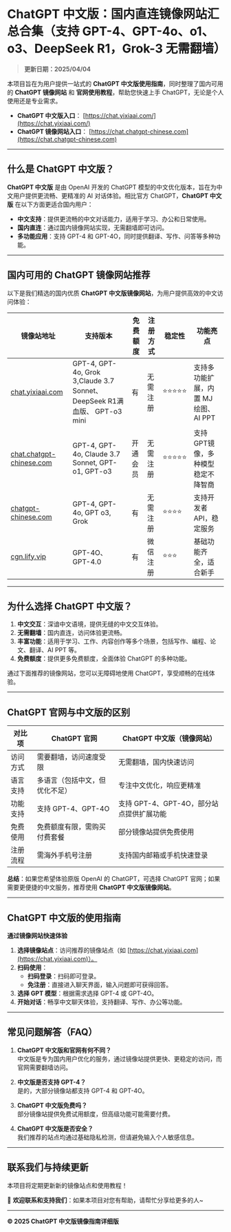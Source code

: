 # ChatGPT 中文版：国内直连镜像网站汇总合集（支持 GPT-4、GPT-4o、o1、o3、DeepSeek R1，Grok-3 无需翻墙）
> **更新日期：2025/04/04**

本项目旨在为用户提供一站式的 **ChatGPT 中文版使用指南**，同时整理了国内可用的 **ChatGPT 镜像网站** 和 **官网使用教程**，帮助您快速上手 ChatGPT，无论是个人使用还是专业需求。

- **ChatGPT 中文版入口**： [https://chat.yixiaai.com/](https://chat.yixiaai.com/)
- **ChatGPT 镜像网站入口**： [https://chat.chatgpt-chinese.com](https://chat.chatgpt-chinese.com)

  

---

## 什么是 ChatGPT 中文版？

**ChatGPT 中文版** 是由 OpenAI 开发的 ChatGPT 模型的中文优化版本，旨在为中文用户提供更流畅、更精准的 AI 对话体验。相比官方 ChatGPT，**ChatGPT 中文版** 在以下方面更适合国内用户：

- **中文支持**：提供更流畅的中文对话能力，适用于学习、办公和日常使用。
- **国内直连**：通过国内镜像网站实现，无需翻墙即可访问。
- **多功能应用**：支持 GPT-4 和 GPT-4O，同时提供翻译、写作、问答等多种功能。

---

## 国内可用的 ChatGPT 镜像网站推荐

以下是我们精选的国内优质 **ChatGPT 中文版镜像网站**，为用户提供高效的中文访问体验：

| 镜像站地址                          | 支持版本                     | 免费额度    | 注册方式    | 稳定性    | 功能亮点                          |
|-------------------------------------|------------------------------|-------------|-------------|-----------|-----------------------------------|
| [chat.yixiaai.com](https://chat.yixiaai.com) | GPT-4, GPT-4o, Grok 3,Claude 3.7 Sonnet、DeepSeek R1满血版、 GPT-o3 mini | 有          | 无需注册    | ⭐⭐⭐⭐⭐ | 支持多功能扩展，内置 MJ 绘图、AI PPT |
| [chat.chatgpt-chinese.com](https://chat.chatgpt-chinese.com/)   | GPT-4, GPT-4o, Claude 3.7 Sonnet, GPT-o1, GPT-o3 | 开通会员    | 无需注册    | ⭐⭐⭐⭐⭐ | 支持GPT镜像，多种模型稳定不降智商 |
| [chatgpt-chinese.com](https://chatgpt-chinese.com/) | GPT-4, GPT-4o, GPT o3, Grok | 有          | 无需注册    | ⭐⭐⭐⭐  | 支持开发者 API，稳定服务          |
| [cgn.lify.vip](https://cgn.lify.vip/) | GPT-4O、GPT-4.0            | 有          | 微信注册    | ⭐⭐⭐   | 基础功能齐全，适合新手            |

---

## 为什么选择 ChatGPT 中文版？

1. **中文交互**：深谙中文语境，提供无缝的中文交互体验。
2. **无需翻墙**：国内直连，访问体验更流畅。
3. **丰富功能**：适用于学习、工作、内容创作等多个场景，包括写作、编程、论文、翻译、AI PPT 等。
4. **免费额度**：提供更多免费额度，全面体验 ChatGPT 的多种功能。

通过下面推荐的镜像网站，您可以无障碍地使用 ChatGPT，享受顺畅的在线体验。

---

## ChatGPT 官网与中文版的区别

| 对比项      | ChatGPT 官网                     | ChatGPT 中文版（镜像网站）           |
|-------------|----------------------------------|--------------------------------------|
| 访问方式    | 需要翻墙，访问速度受限           | 无需翻墙，国内快速访问               |
| 语言支持    | 多语言（包括中文，但优化不足）   | 专注中文优化，响应更精准             |
| 功能支持    | 支持 GPT-4、GPT-4O             | 支持 GPT-4、GPT-4O，部分站点提供扩展功能 |
| 免费使用    | 免费额度有限，需购买付费套餐     | 部分镜像站提供免费使用               |
| 注册流程    | 需海外手机号注册                 | 支持国内邮箱或手机快速登录           |

**总结**：如果您希望体验原版 OpenAI 的 ChatGPT，可选择 ChatGPT 官网；如果需要更便捷的中文服务，推荐使用 **ChatGPT 中文版镜像网站**。

---

## ChatGPT 中文版的使用指南

**通过镜像网站快速体验**

1. **选择镜像站点**：访问推荐的镜像站点（如 [https://chat.yixiaai.com](https://chat.yixiaai.com)）。
2. **扫码使用**：
   - **扫码登录**：扫码即可登录。
   - **免注册**：直接进入聊天界面，输入问题即可获得回答。
3. **选择 GPT 模型**：根据需求选择 GPT-4 或 GPT-4O。
4. **开始对话**：畅享中文聊天体验，支持翻译、写作、办公等功能。

---

## 常见问题解答（FAQ）

1. **ChatGPT 中文版和官网有何不同？**  
   中文版是专为国内用户优化的服务，通过镜像站提供更快、更稳定的访问，而官网需要翻墙访问。

2. **中文版是否支持 GPT-4？**  
   是的，大部分镜像站都支持 GPT-4 和 GPT-4O。

3. **ChatGPT 中文版免费吗？**  
   部分镜像站提供免费试用额度，但高级功能可能需要付费。

4. **ChatGPT 中文版是否安全？**  
   我们推荐的站点均通过基础隐私检测，但请避免输入个人敏感信息。

---

## 联系我们与持续更新

本项目将定期更新新的镜像站点和使用教程！

🌟 **欢迎联系和支持我们**：如果本项目对您有帮助，请帮忙分享给更多的人~

---

**© 2025 ChatGPT 中文版镜像指南详细版**
